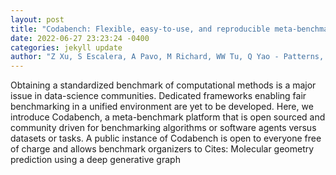 ```yaml
--- 
layout: post 
title: "Codabench: Flexible, easy-to-use, and reproducible meta-benchmark platform" 
date: 2022-06-27 23:23:24 -0400 
categories: jekyll update 
author: "Z Xu, S Escalera, A Pavo, M Richard, WW Tu, Q Yao - Patterns, 2022" 
--- 
```

Obtaining a standardized benchmark of computational methods is a major issue in data-science communities. Dedicated frameworks enabling fair benchmarking in a unified environment are yet to be developed. Here, we introduce Codabench, a meta-benchmark platform that is open sourced and community driven for benchmarking algorithms or software agents versus datasets or tasks. A public instance of Codabench is open to everyone free of charge and allows benchmark organizers to Cites: Molecular geometry prediction using a deep generative graph